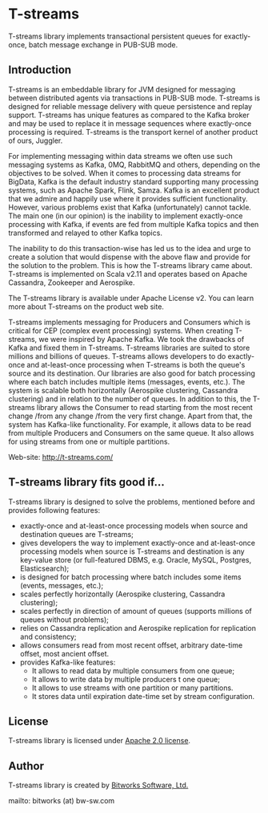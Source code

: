 # T-streams

T-streams library implements transactional persistent queues for exactly-once, batch message exchange in PUB-SUB mode.

## Introduction

T-streams is an embeddable library for JVM designed for messaging between distributed agents via transactions in PUB-SUB mode. T-streams is designed for reliable message delivery with queue persistence and replay support. T-streams has unique features as compared to the Kafka broker and may be used to replace it in message sequences where exactly-once processing is required. T-streams is the transport kernel of another product of ours, Juggler.

For implementing messaging within data streams we often use such messaging systems as Kafka, 0MQ, RabbitMQ and others, depending on the objectives to be solved. When it comes to processing data streams for BigData, Kafka is the default industry standard supporting many processing systems, such as Apache Spark, Flink, Samza. Kafka is an excellent product that we admire and happily use where it provides sufficient functionality. However, various problems exist that Kafka (unfortunately) cannot tackle. The main one (in our opinion) is the inability to implement exactly-once processing with Kafka, if events are fed from multiple Kafka topics and then transformed and relayed to other Kafka topics.

The inability to do this transaction-wise has led us to the idea and urge to create a solution that would dispense with the above flaw and provide for the solution to the problem. This is how the T-streams library came about. T-streams is implemented on Scala v2.11 and operates based on Apache Cassandra, Zookeeper and Aerospike.

The T-streams library is available under Apache License v2. You can learn more about T-streams on the product web site.

T-streams implements messaging for Producers and Consumers which is critical for CEP (complex event processing) systems. When creating T-streams, we were inspired by Apache Kafka. We took the drawbacks of Kafka and fixed them in T-streams. T-streams libraries are suited to store millions and billions of queues. T-streams allows developers to do exactly-once and at-least-once processing when T-streams is both the queue's source and its destination. Our libraries are also good for batch processing where each batch includes multiple items (messages, events, etc.). The system is scalable both horizontally (Aerospike clustering, Cassandra clustering) and in relation to the number of queues. In addition to this, the T-streams library allows the Consumer to read starting from the most recent change /from any change /from the very first change. Apart from that, the system has Kafka-like functionality. For example, it allows data to be read from multiple Producers and Consumers on the same queue. It also allows for using streams from one or multiple partitions.

Web-site: http://t-streams.com/

## T-streams library fits good if…

T-streams library is designed to solve the problems, mentioned before and provides following features:

 * exactly-once and at-least-once processing models when source and destination queues are T-streams;
 * gives developers the way to implement exactly-once and at-least-once processing models when source is T-streams and destination is any key-value store (or full-featured DBMS, e.g. Oracle, MySQL, Postgres, Elasticsearch);
 * is designed for batch processing where batch includes some items (events, messages, etc.);
 * scales perfectly horizontally (Aerospike clustering, Cassandra clustering);
 * scales perfectly in direction of amount of queues (supports millions of queues without problems);
 * relies on Cassandra replication and Aerospike replication for replication and consistency;
 * allows consumers read from most recent offset, arbitrary date-time offset, most ancient offset.
 * provides Kafka-like features:
    * It allows to read data by multiple consumers from one queue;
    * It allows to write data by multiple producers t one queue;
    * It allows to use streams with one partition or many partitions.
    * It stores data until expiration date-time set by stream configuration.

## License

T-streams library is licensed under [Apache 2.0 license](http://www.apache.org/licenses/LICENSE-2.0).

## Author

T-streams library is created by [Bitworks Software, Ltd.](http://bw-sw.com)

mailto: bitworks (at) bw-sw.com
